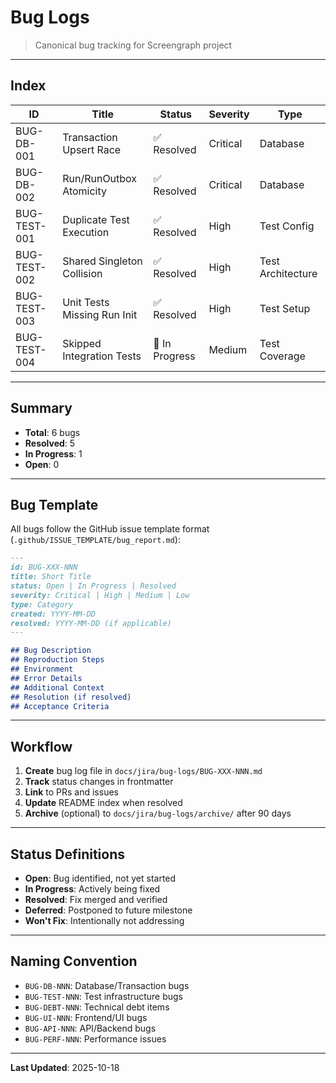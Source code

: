 # Bug Logs

> Canonical bug tracking for Screengraph project

---

## Index

| ID | Title | Status | Severity | Type |
|----|-------|--------|----------|------|
| BUG-DB-001 | Transaction Upsert Race | ✅ Resolved | Critical | Database |
| BUG-DB-002 | Run/RunOutbox Atomicity | ✅ Resolved | Critical | Database |
| BUG-TEST-001 | Duplicate Test Execution | ✅ Resolved | High | Test Config |
| BUG-TEST-002 | Shared Singleton Collision | ✅ Resolved | High | Test Architecture |
| BUG-TEST-003 | Unit Tests Missing Run Init | ✅ Resolved | High | Test Setup |
| BUG-TEST-004 | Skipped Integration Tests | 🔄 In Progress | Medium | Test Coverage |

---

## Summary

- **Total**: 6 bugs
- **Resolved**: 5
- **In Progress**: 1
- **Open**: 0

---

## Bug Template

All bugs follow the GitHub issue template format (`.github/ISSUE_TEMPLATE/bug_report.md`):

```markdown
---
id: BUG-XXX-NNN
title: Short Title
status: Open | In Progress | Resolved
severity: Critical | High | Medium | Low
type: Category
created: YYYY-MM-DD
resolved: YYYY-MM-DD (if applicable)
---

## Bug Description
## Reproduction Steps
## Environment
## Error Details
## Additional Context
## Resolution (if resolved)
## Acceptance Criteria
```

---

## Workflow

1. **Create** bug log file in `docs/jira/bug-logs/BUG-XXX-NNN.md`
2. **Track** status changes in frontmatter
3. **Link** to PRs and issues
4. **Update** README index when resolved
5. **Archive** (optional) to `docs/jira/bug-logs/archive/` after 90 days

---

## Status Definitions

- **Open**: Bug identified, not yet started
- **In Progress**: Actively being fixed
- **Resolved**: Fix merged and verified
- **Deferred**: Postponed to future milestone
- **Won't Fix**: Intentionally not addressing

---

## Naming Convention

- `BUG-DB-NNN`: Database/Transaction bugs
- `BUG-TEST-NNN`: Test infrastructure bugs
- `BUG-DEBT-NNN`: Technical debt items
- `BUG-UI-NNN`: Frontend/UI bugs
- `BUG-API-NNN`: API/Backend bugs
- `BUG-PERF-NNN`: Performance issues

---

**Last Updated**: 2025-10-18
